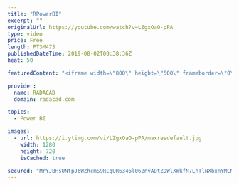 ```yaml
---
title: "RPowerBI"
excerpt: ""
originalUrl: https://youtube.com/watch?v=LZgxOaO-pPA
type: video
price: Free
length: PT3M47S
publishedDateTime: 2019-08-02T00:38:36Z
heat: 50

featuredContent: "<iframe width=\"800\" height=\"500\" frameborder=\"0\" src=\"https://www.youtube.com/embed/LZgxOaO-pPA\" allow=\"accelerometer; autoplay; encrypted-media; gyroscope; picture-in-picture\" allowfullscreen></iframe>"

provider:
  name: RADACAD
  domain: radacad.com

topics:
  - Power BI

images:
  - url: https://i.ytimg.com/vi/LZgxOaO-pPA/maxresdefault.jpg
    width: 1280
    height: 720
    isCached: true

secured: "MrYJBHsUNtpJ6WZhcmS9RCgUR6346l06ZnvADtZDWlXWkfN7LhTlNXbxnYMCMcaZYRLyvLu41RNeSLrCKBrwgEBNQB2hvZ/CJx/DC4YhNg+KGl/LUYSo6FIkMAiDKgvr24rGGw7/MZEgPWLzeHAJOX6unV4iJ4Va+7PRhtewCZX/nJUhYfymg/OBr79zZ5tClcgnSiGN85aUH6He0uJ7TYmORh2DTb9bEjtXiy9+l+WbZ2b6yJZDzz9xGCbg2hCPtVi0iMvV2JhcSvalie0DNNW9ooEuPz58fY1jKj4N68m2bMVXY6OD95O5cc5Ig2gtUCotS4Rhmv1otkAS+xwBn6TvHU9AFD13PVnYqC3TL7715TjzG75jI/0O94DgrVYIKZGsNQR7/A5A26LqjDsyMpLFQGIucWEmZoNugBLl7zI=;UH6o9twLzaGE7APRT95K0g=="
---
```


